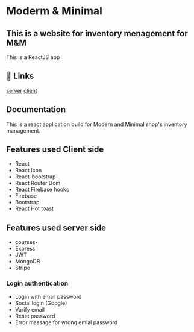
# Moderm & Minimal
## This is a website for inventory menagement for M&M
This is a ReactJS app

## 🔗 Links
[server](https://protected-journey-17273.herokuapp.com/)
[client](https://inventory-management-app-679a4.web.app/)

## Documentation
This is a react application build for Modern and Minimal shop's inventory management. 
## Features used Client side
- React
- React Icon 
- React-bootstrap
- React Router Dom 
- React Firebase hooks
- Firebase
- Bootstrap
- React Hot toast 
## Features used server side
- courses-
- Express
- JWT
- MongoDB
- Stripe
### Login authentication
- Login with email password 
- Social login (Google)
- Varify email 
- Reset password 
- Error massage for wrong emial password 



